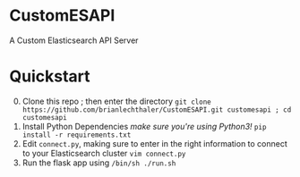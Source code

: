# CustomESAPI
A Custom Elasticsearch API Server
# Quickstart
0) Clone this repo ; then enter the directory `git clone https://github.com/brianlechthaler/CustomESAPI.git customesapi ; cd customesapi`
1) Install Python Dependencies *make sure you're using Python3!* `pip install -r requirements.txt`
2) Edit `connect.py`, making sure to enter in the right information to connect to your Elasticsearch cluster `vim connect.py`
3) Run the flask app using `/bin/sh ./run.sh`
